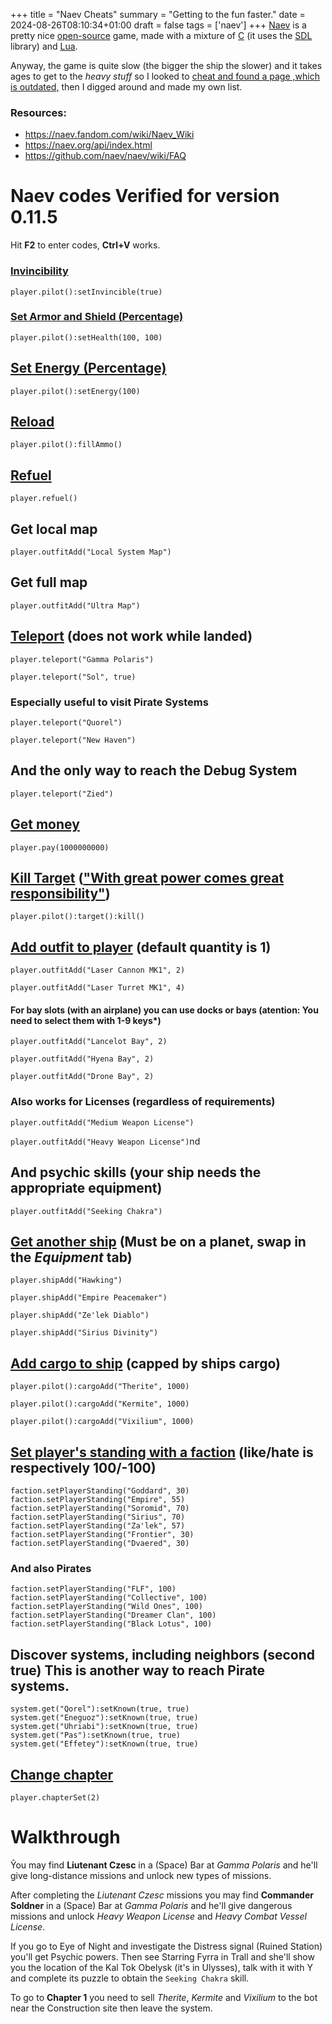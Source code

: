 +++
title = "Naev Cheats"
summary = "Getting to the fun faster."
date = 2024-08-26T08:10:34+01:00
draft = false
tags = ['naev']
+++
[Naev](https://naev.org/) is a pretty nice [open-source](https://github.com/naev/naev/) game, made with a mixture of [C](https://en.wikipedia.org/wiki/C_(programming_language)) (it uses the [SDL](https://www.libsdl.org/) library) and [Lua](https://www.lua.org/).

Anyway, the game is quite slow (the bigger the ship the slower) and it takes ages to get to the *heavy stuff*
so I looked to [cheat and found a page ,which is outdated,](http://denshack.blogspot.com/2016/05/naev-cheats.html) then I digged around and made my own list.

### Resources:
- https://naev.fandom.com/wiki/Naev_Wiki
- https://naev.org/api/index.html
- https://github.com/naev/naev/wiki/FAQ

# Naev codes Verified for version 0.11.5

Hit **F2** to enter codes, **Ctrl+V** works.

### [Invincibility](https://naev.org/api/modules/pilot.html#setInvincible)

`player.pilot():setInvincible(true)`

### [Set Armor and Shield (Percentage)](https://naev.org/api/modules/pilot.html#setHealth)

`player.pilot():setHealth(100, 100)`

## [Set Energy (Percentage)](https://naev.org/api/modules/pilot.html#setEnergy)

`player.pilot():setEnergy(100)`

## [Reload](https://naev.org/api/modules/pilot.html#fillAmmo)

`player.pilot():fillAmmo()`

## [Refuel](https://naev.org/api/modules/player.html#refuel)

`player.refuel()`

## Get local map

`player.outfitAdd("Local System Map")`

## Get full map

`player.outfitAdd("Ultra Map")`

## [Teleport](https://naev.org/api/modules/player.html#teleport) (does not work while landed)

`player.teleport("Gamma Polaris")`

`player.teleport("Sol", true)`

### Especially useful to visit Pirate Systems

`player.teleport("Quorel")`

`player.teleport("New Haven")`

## And the only way to reach the Debug System

`player.teleport("Zied")`

## [Get money](https://naev.org/api/modules/player.html#pay)

`player.pay(1000000000)`

## [Kill Target](https://naev.org/api/modules/pilot.html#kill) (["With great power comes great responsibility"](https://youtu.be/guuYU74wU70?t=71))

`player.pilot():target():kill()`

## [Add outfit to player](https://naev.org/api/modules/player.html#outfitAdd) (default quantity is 1)

`player.outfitAdd("Laser Cannon MK1", 2)`

`player.outfitAdd("Laser Turret MK1", 4)`

#### For bay slots (with an airplane) you can use docks or bays (atention: You need to select them with 1-9 keys*)

`player.outfitAdd("Lancelot Bay", 2)`

`player.outfitAdd("Hyena Bay", 2)`

`player.outfitAdd("Drone Bay", 2)`

### Also works for Licenses (regardless of requirements)

`player.outfitAdd("Medium Weapon License")`

`player.outfitAdd("Heavy Weapon License")`nd 

## And psychic skills (your ship needs the appropriate equipment)

`player.outfitAdd("Seeking Chakra")`

## [Get another ship](https://naev.org/api/modules/player.html#shipAdd) (Must be on a planet, swap in the *Equipment* tab)

`player.shipAdd("Hawking")`

`player.shipAdd("Empire Peacemaker")`

`player.shipAdd("Ze'lek Diablo")`

`player.shipAdd("Sirius Divinity")`

## [Add cargo to ship](https://naev.org/api/modules/pilot.html#cargoAdd) (capped by ships cargo)

`player.pilot():cargoAdd("Therite", 1000)`

`player.pilot():cargoAdd("Kermite", 1000)`

`player.pilot():cargoAdd("Vixilium", 1000)`

## [Set player's standing with a faction](https://naev.org/api/modules/faction.html#setPlayerStanding) (like/hate is respectively 100/-100)

`faction.setPlayerStanding("Goddard", 30)`
`faction.setPlayerStanding("Empire", 55)`
`faction.setPlayerStanding("Soromid", 70)`
`faction.setPlayerStanding("Sirius", 70)`
`faction.setPlayerStanding("Za'lek", 57)`
`faction.setPlayerStanding("Frontier", 30)`
`faction.setPlayerStanding("Dvaered", 30)`

### And also Pirates

`faction.setPlayerStanding("FLF", 100)`
`faction.setPlayerStanding("Collective", 100)`
`faction.setPlayerStanding("Wild Ones", 100)`
`faction.setPlayerStanding("Dreamer Clan", 100)`
`faction.setPlayerStanding("Black Lotus", 100)`

## Discover systems, including neighbors (second true) This is another way to reach Pirate systems.

```system.get("Qorel"):setKnown(true, true)```
```system.get("Eneguoz"):setKnown(true, true)```
```system.get("Uhriabi"):setKnown(true, true)```
```system.get("Pas"):setKnown(true, true)```
```system.get("Effetey"):setKnown(true, true)```

## [Change chapter](https://naev.org/api/modules/player.html#chapterSet)

`player.chapterSet(2)`

# Walkthrough

Ŷou may find **Liutenant Czesc** in a (Space) Bar at *Gamma Polaris* and he'll give long-distance missions and unlock new types of missions.

After completing the *Liutenant Czesc* missions you may find **Commander Soldner** in a (Space) Bar at *Gamma Polaris* and he'll give dangerous missions and unlock *Heavy Weapon License* and *Heavy Combat Vessel License*.

If you go to Eye of Night and investigate the Distress signal (Ruined Station) you'll get Psychic powers.
Then see Starring Fyrra in Trall and she'll show you the location of the Kal Tok Obelysk (it's in Ulysses), talk with it with Y and complete its puzzle to obtain the `Seeking Chakra` skill.

To go to **Chapter 1** you need to sell *Therite*, *Kermite* and *Vixilium* to the bot near the Construction site then leave the system.
